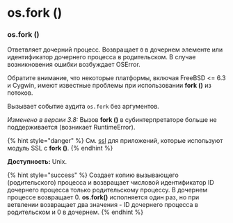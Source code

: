 # os.fork \(\)

### os.fork \(\)

Ответвляет дочерний процесс. Возвращает `0` в дочернем элементе или идентификатор дочернего процесса в родительском. В случае возникновения ошибки возбуждает OSError.

Обратите внимание, что некоторые платформы, включая FreeBSD &lt;= 6.3 и Cygwin, имеют известные проблемы при использовании **fork \(\)** из потоков.

Вызывает событие аудита `os.fork` без аргументов.

_Изменено в версии 3.8:_ Вызов **fork \(\)** в субинтерпретаторе больше не поддерживается \(возникает RuntimeError\).

{% hint style="danger" %}
См. [ssl](../../../setevoe-i-mezhprocessnoe-vzaimodeistvie/ssl.md) для приложений, которые используют модуль SSL с **fork \(\)**.
{% endhint %}

**Доступность:** Unix.

{% hint style="success" %}
Создает копию вызывающего \(родительского\) процесса и возвращает числовой идентификатор ID дочернего процесса только родительскому процессу. В дочернем процессе возвращает 0. **os.fork\(\)** исполняется один раз, но при ветвлении возвращает два значения - ID дочернего процесса в родительском и 0 в дочернем.
{% endhint %}

